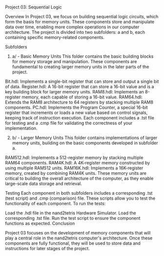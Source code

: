Project 03: Sequential Logic

Overview
In Project 03, we focus on building sequential logic circuits, which form the basis for memory units. These components store and manipulate data over time, enabling more complex operations in our computer architecture. The project is divided into two subfolders: a and b, each containing specific memory-related components.

Subfolders

1. a/ - Basic Memory Units
This folder contains the basic building blocks for memory storage and manipulation. These components are fundamental to creating larger memory units in the later parts of the project.

Bit.hdl: Implements a single-bit register that can store and output a single bit of data.
Register.hdl: A 16-bit register that can store a 16-bit value and is a key building block for larger memory units.
RAM8.hdl: Implements an 8-register memory, each capable of storing a 16-bit value.
RAM64.hdl: Extends the RAM8 architecture to 64 registers by stacking multiple RAM8 components.
PC.hdl: Implements the Program Counter, a special 16-bit register that increments or loads a new value based on control signals, keeping track of instruction execution.
Each component includes a .tst file for testing and a .cmp file for validating the correctness of your implementation.

2. b/ - Larger Memory Units
This folder contains implementations of larger memory units, building on the basic components developed in subfolder a.

RAM512.hdl: Implements a 512-register memory by stacking multiple RAM64 components.
RAM4K.hdl: A 4K-register memory constructed by using multiple RAM512 units.
RAM16K.hdl: Implements a 16K-register memory, created by combining RAM4K units.
These memory units are critical to building the overall architecture of the computer, as they enable large-scale data storage and retrieval.

Testing
Each component in both subfolders includes a corresponding .tst (test script) and .cmp (comparison) file. These scripts allow you to test the functionality of each component. To run the tests:

Load the .hdl file in the nand2tetris Hardware Simulator.
Load the corresponding .tst file.
Run the test script to ensure the component functions as expected.
Conclusion

Project 03 focuses on the development of memory components that will play a central role in the nand2tetris computer's architecture. Once these components are fully functional, they will be used to store data and instructions for later stages of the project.